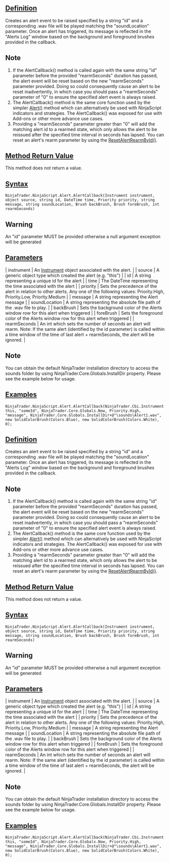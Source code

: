 ## [Definition](https://developer.ninjatrader.com/docs/desktop/alertcallback\#definition)

Creates an alert event to be raised specified by a string "id" and a corresponding .wav file will be played matching the "soundLocation" parameter. Once an alert has triggered, its message is reflected in the "Alerts Log" window based on the background and foreground brushes provided in the callback.

## Note

1. If the AlertCallback() method is called again with the same string "id" parameter before the provided "rearmSeconds" duration has passed, the alert event will be reset based on the new "rearmSeconds" parameter provided. Doing so could consequently cause an alert to be reset inadvertently, in which case you should pass a "rearmSeconds" parameter of "0" to ensure the specified alert event is always raised.
2. The AlertCallback() method is the same core function used by the simpler [Alert()](https://developer.ninjatrader.com/docs/desktop/alert) method which can alternatively be used with NinjaScript indicators and strategies. The AlertCallback() was exposed for use with Add-ons or other more advance use cases.
3. Providing a "rearmSeconds" parameter greater than "0" will add the matching alert id to a rearmed state, which only allows the alert to be reissued after the specified time interval in seconds has lapsed. You can reset an alert's rearm parameter by using the [ResetAlertRearmById()](https://developer.ninjatrader.com/docs/desktop/rearmalert).

## [Method Return Value](https://developer.ninjatrader.com/docs/desktop/alertcallback\#method-return-value)

This method does not return a value.

## [Syntax](https://developer.ninjatrader.com/docs/desktop/alertcallback\#syntax)

`NinjaTrader.NinjaScript.Alert.AlertCallback(Instrument instrument, object source, string id, DateTime time, Priority priority, string message, string soundLocation, Brush backBrush, Brush foreBrush, int rearmSeconds)`

## Warning

An "id" parameter MUST be provided otherwise a null argument exception will be generated

## [Parameters](https://developer.ninjatrader.com/docs/desktop/alertcallback\#parameters)

| instrument | An [Instrument](https://developer.ninjatrader.com/docs/desktop/instrument) object associated with the alert. |
| source | A generic object type which created the alert (e.g. "this") |
| id | A string representing a unique id for the alert |
| time | The DateTime representing the time associated with the alert |
| priority | Sets the precedence of the alert in relation to other alerts. Any one of the following values: Priority.High, Priority.Low, Priority.Medium |
| message | A string representing the Alert message |
| soundLocation | A string representing the absolute file path of the .wav file to play. |
| backBrush | Sets the background color of the Alerts window row for this alert when triggered |
| foreBrush | Sets the foreground color of the Alerts window row for this alert when triggered |
| rearmSeconds | An int which sets the number of seconds an alert will rearm. Note: If the same alert (identified by the id parameter) is called within a time window of the time of last alert + rearmSeconds, the alert will be ignored. |

## Note

You can obtain the default NinjaTrader installation directory to access the sounds folder by using NinjaTrader.Core.Globals.InstallDir property. Please see the example below for usage.

## [Examples](https://developer.ninjatrader.com/docs/desktop/alertcallback\#examples)

```jsx-1168641291 csharp
NinjaTrader.NinjaScript.Alert.AlertCallback(NinjaTrader.Cbi.Instrument.GetInstrument("MSFT"), this, "someId", NinjaTrader.Core.Globals.Now, Priority.High, "message", NinjaTrader.Core.Globals.InstallDir+@"\sounds\Alert1.wav", new SolidColorBrush(Colors.Blue), new SolidColorBrush(Colors.White), 0);

```

## [Definition](https://developer.ninjatrader.com/docs/desktop/alertcallback\#definition)

Creates an alert event to be raised specified by a string "id" and a corresponding .wav file will be played matching the "soundLocation" parameter. Once an alert has triggered, its message is reflected in the "Alerts Log" window based on the background and foreground brushes provided in the callback.

## Note

1. If the AlertCallback() method is called again with the same string "id" parameter before the provided "rearmSeconds" duration has passed, the alert event will be reset based on the new "rearmSeconds" parameter provided. Doing so could consequently cause an alert to be reset inadvertently, in which case you should pass a "rearmSeconds" parameter of "0" to ensure the specified alert event is always raised.
2. The AlertCallback() method is the same core function used by the simpler [Alert()](https://developer.ninjatrader.com/docs/desktop/alert) method which can alternatively be used with NinjaScript indicators and strategies. The AlertCallback() was exposed for use with Add-ons or other more advance use cases.
3. Providing a "rearmSeconds" parameter greater than "0" will add the matching alert id to a rearmed state, which only allows the alert to be reissued after the specified time interval in seconds has lapsed. You can reset an alert's rearm parameter by using the [ResetAlertRearmById()](https://developer.ninjatrader.com/docs/desktop/rearmalert).

## [Method Return Value](https://developer.ninjatrader.com/docs/desktop/alertcallback\#method-return-value)

This method does not return a value.

## [Syntax](https://developer.ninjatrader.com/docs/desktop/alertcallback\#syntax)

`NinjaTrader.NinjaScript.Alert.AlertCallback(Instrument instrument, object source, string id, DateTime time, Priority priority, string message, string soundLocation, Brush backBrush, Brush foreBrush, int rearmSeconds)`

## Warning

An "id" parameter MUST be provided otherwise a null argument exception will be generated

## [Parameters](https://developer.ninjatrader.com/docs/desktop/alertcallback\#parameters)

| instrument | An [Instrument](https://developer.ninjatrader.com/docs/desktop/instrument) object associated with the alert. |
| source | A generic object type which created the alert (e.g. "this") |
| id | A string representing a unique id for the alert |
| time | The DateTime representing the time associated with the alert |
| priority | Sets the precedence of the alert in relation to other alerts. Any one of the following values: Priority.High, Priority.Low, Priority.Medium |
| message | A string representing the Alert message |
| soundLocation | A string representing the absolute file path of the .wav file to play. |
| backBrush | Sets the background color of the Alerts window row for this alert when triggered |
| foreBrush | Sets the foreground color of the Alerts window row for this alert when triggered |
| rearmSeconds | An int which sets the number of seconds an alert will rearm. Note: If the same alert (identified by the id parameter) is called within a time window of the time of last alert + rearmSeconds, the alert will be ignored. |

## Note

You can obtain the default NinjaTrader installation directory to access the sounds folder by using NinjaTrader.Core.Globals.InstallDir property. Please see the example below for usage.

## [Examples](https://developer.ninjatrader.com/docs/desktop/alertcallback\#examples)

```jsx-1168641291 csharp
NinjaTrader.NinjaScript.Alert.AlertCallback(NinjaTrader.Cbi.Instrument.GetInstrument("MSFT"), this, "someId", NinjaTrader.Core.Globals.Now, Priority.High, "message", NinjaTrader.Core.Globals.InstallDir+@"\sounds\Alert1.wav", new SolidColorBrush(Colors.Blue), new SolidColorBrush(Colors.White), 0);

```
